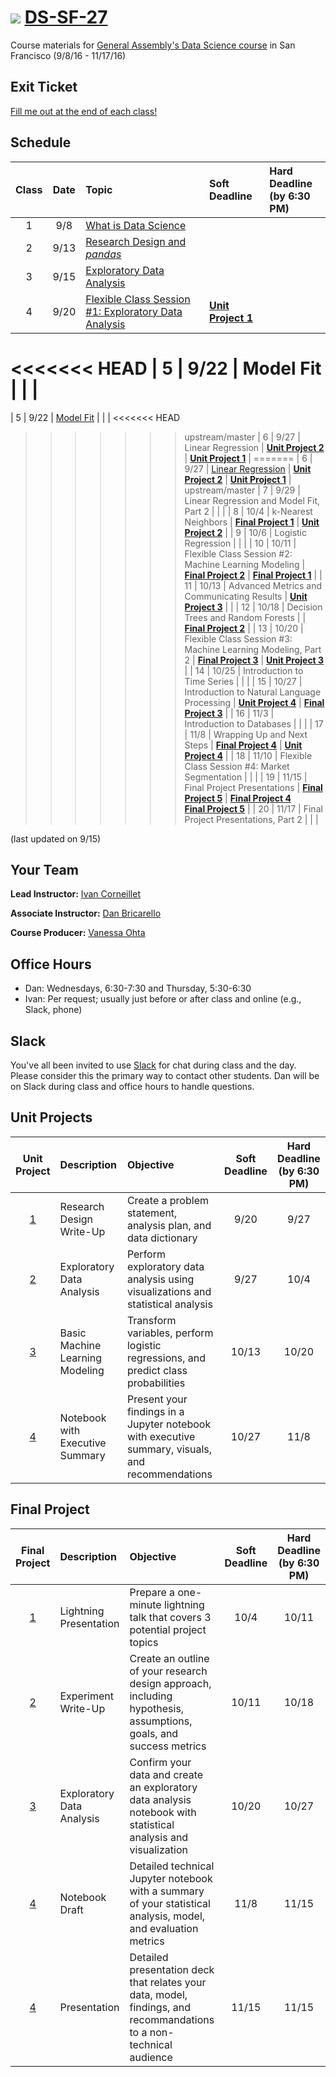 # ![](https://ga-dash.s3.amazonaws.com/production/assets/logo-9f88ae6c9c3871690e33280fcf557f33.png) [DS-SF-27](https://github.com/ga-students/DS-SF-27)

Course materials for [General Assembly's Data Science course](https://generalassemb.ly/education/data-science/san-francisco) in San Francisco (9/8/16 - 11/17/16)

## Exit Ticket

[Fill me out at the end of each class!](http://tiny.cc/ds-sf-27)

## Schedule

| Class | Date | Topic | Soft Deadline | Hard Deadline<br/>(by 6:30 PM) |
|:---:|:---:|:---|:---|:---|
| 1 | 9/8 | [What is Data Science](./classes/01) | | |
| 2 | 9/13 | [Research Design and _pandas_](./classes/02) | | |
| 3 | 9/15 | [Exploratory Data Analysis](./classes/03) | | |
| 4 | 9/20 | [Flexible Class Session #1: Exploratory Data Analysis](./classes/04) | **[Unit Project 1](./unit-project/1)** | |
<<<<<<< HEAD
| 5 | 9/22 | Model Fit | | |
=======
| 5 | 9/22 | [Model Fit](./classes/05) | | |
<<<<<<< HEAD
>>>>>>> upstream/master
| 6 | 9/27 | Linear Regression | **[Unit Project 2](./unit-project/2)** | **[Unit Project 1](./unit-project/1)** |
=======
| 6 | 9/27 | [Linear Regression](./classes/06) | **[Unit Project 2](./unit-project/2)** | **[Unit Project 1](./unit-project/1)** |
>>>>>>> upstream/master
| 7 | 9/29 | Linear Regression and Model Fit, Part 2 | | |
| 8 | 10/4 | k-Nearest Neighbors | **[Final Project 1](./final-project/1)** | **[Unit Project 2](./unit-project/2)** |
| 9 | 10/6 | Logistic Regression | | |
| 10 | 10/11 | Flexible Class Session #2: Machine Learning Modeling | **[Final Project 2](./final-project/2)** | **[Final Project 1](./final-project/1)** |
| 11 | 10/13 | Advanced Metrics and Communicating Results | **[Unit Project 3](./unit-project/3)** | |
| 12 | 10/18 | Decision Trees and Random Forests | | **[Final Project 2](./final-project/2)** |
| 13 | 10/20 | Flexible Class Session #3: Machine Learning Modeling, Part 2 | **[Final Project 3](./final-project/3)** | **[Unit Project 3](./unit-project/3)** |
| 14 | 10/25 | Introduction to Time Series | | |
| 15 | 10/27 | Introduction to Natural Language Processing | **[Unit Project 4](./unit-project/4)** | **[Final Project 3](./final-project/3)** |
| 16 | 11/3 | Introduction to Databases | | |
| 17 | 11/8 | Wrapping Up and Next Steps | **[Final Project 4](./final-project/4)** | **[Unit Project 4](./unit-project/4)** |
| 18 | 11/10 | Flexible Class Session #4: Market Segmentation | | |
| 19 | 11/15 | Final Project Presentations | **[Final Project 5](./final-project/5)** | **[Final Project 4](./final-project/4)**<br/>**[Final Project 5](./final-project/5)** |
| 20 | 11/17 | Final Project Presentations, Part 2 | | |

(last updated on 9/15)

## Your Team

**Lead Instructor:** [Ivan Corneillet](mailto:ivan+GA@paspeur.com)

**Associate Instructor:** [Dan Bricarello](mailto:dabricarello@ucdavis.edu)

**Course Producer:** [Vanessa Ohta](mailto:vanessa@generalassemb.ly)

## Office Hours

- Dan: Wednesdays, 6:30-7:30 and Thursday, 5:30-6:30
- Ivan: Per request; usually just before or after class and online (e.g., Slack, phone)

## Slack

You've all been invited to use [Slack](https://ds-sf-27.slack.com) for chat during class and the day.  Please consider this the primary way to contact other students.  Dan will be on Slack during class and office hours to handle questions.

## Unit Projects

| Unit Project | Description | Objective | Soft Deadline | Hard Deadline<br/>(by 6:30 PM) |
|:---:|:---|:---|:---:|:---: |
| [1](./unit-project/1) | Research Design Write-Up | Create a problem statement, analysis plan, and data dictionary | 9/20 | 9/27 |
| [2](./unit-project/2) | Exploratory Data Analysis | Perform exploratory data analysis using visualizations and statistical analysis | 9/27 | 10/4 |
| [3](./unit-project/3) | Basic Machine Learning Modeling | Transform variables, perform logistic regressions, and predict class probabilities | 10/13 | 10/20 |
| [4](./unit-project/4) | Notebook with Executive Summary | Present your findings in a Jupyter notebook with executive summary, visuals, and recommendations | 10/27 | 11/8 |

## Final Project

| Final Project | Description | Objective | Soft Deadline | Hard Deadline<br/>(by 6:30 PM) |
|:---:|:---|:---|:---:|:---:|
| [1](./final-project/1) | Lightning Presentation | Prepare a one-minute lightning talk that covers 3 potential project topics | 10/4 | 10/11 |
| [2](./final-project/2) | Experiment Write-Up | Create an outline of your research design approach, including hypothesis, assumptions, goals, and success metrics | 10/11 | 10/18 |
| [3](./final-project/3) | Exploratory Data Analysis | Confirm your data and create an exploratory data analysis notebook with statistical analysis and visualization | 10/20 | 10/27 |
| [4](./final-project/4) | Notebook Draft | Detailed technical Jupyter notebook with a summary of your statistical analysis, model, and evaluation metrics | 11/8 | 11/15 |
| [4](./final-project/4) | Presentation | Detailed presentation deck that relates your data, model, findings, and recommandations to a non-technical audience | 11/15 | 11/15 |
